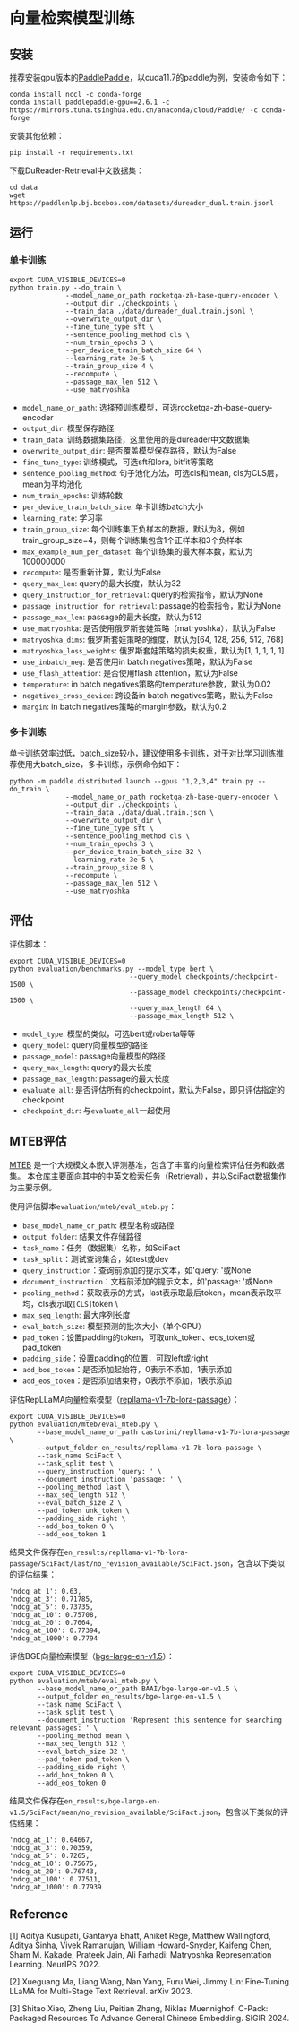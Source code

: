# 向量检索模型训练

## 安装

推荐安装gpu版本的[PaddlePaddle](https://www.paddlepaddle.org.cn/install/quick?docurl=/documentation/docs/zh/install/conda/linux-conda.html)，以cuda11.7的paddle为例，安装命令如下：

```
conda install nccl -c conda-forge
conda install paddlepaddle-gpu==2.6.1 -c https://mirrors.tuna.tsinghua.edu.cn/anaconda/cloud/Paddle/ -c conda-forge
```
安装其他依赖：
```
pip install -r requirements.txt
```

下载DuReader-Retrieval中文数据集：

```
cd data
wget https://paddlenlp.bj.bcebos.com/datasets/dureader_dual.train.jsonl
```

## 运行

### 单卡训练

```
export CUDA_VISIBLE_DEVICES=0
python train.py --do_train \
              --model_name_or_path rocketqa-zh-base-query-encoder \
              --output_dir ./checkpoints \
              --train_data ./data/dureader_dual.train.jsonl \
              --overwrite_output_dir \
              --fine_tune_type sft \
              --sentence_pooling_method cls \
              --num_train_epochs 3 \
              --per_device_train_batch_size 64 \
              --learning_rate 3e-5 \
              --train_group_size 4 \
              --recompute \
              --passage_max_len 512 \
              --use_matryoshka
```

- `model_name_or_path`: 选择预训练模型，可选rocketqa-zh-base-query-encoder
- `output_dir`: 模型保存路径
- `train_data`: 训练数据集路径，这里使用的是dureader中文数据集
- `overwrite_output_dir`: 是否覆盖模型保存路径，默认为False
- `fine_tune_type`: 训练模式，可选sft和lora, bitfit等策略
- `sentence_pooling_method`: 句子池化方法，可选cls和mean, cls为CLS层，mean为平均池化
- `num_train_epochs`: 训练轮数
- `per_device_train_batch_size`: 单卡训练batch大小
- `learning_rate`: 学习率
- `train_group_size`: 每个训练集正负样本的数据，默认为8，例如train_group_size=4，则每个训练集包含1个正样本和3个负样本
- `max_example_num_per_dataset`: 每个训练集的最大样本数，默认为100000000
- `recompute`: 是否重新计算，默认为False
- `query_max_len`: query的最大长度，默认为32
- `query_instruction_for_retrieval`: query的检索指令，默认为None
- `passage_instruction_for_retrieval`: passage的检索指令，默认为None
- `passage_max_len`: passage的最大长度，默认为512
- `use_matryoshka`: 是否使用俄罗斯套娃策略（matryoshka），默认为False
- `matryoshka_dims`: 俄罗斯套娃策略的维度，默认为[64, 128, 256, 512, 768]
- `matryoshka_loss_weights`: 俄罗斯套娃策略的损失权重，默认为[1, 1, 1, 1, 1]
- `use_inbatch_neg`: 是否使用in batch negatives策略，默认为False
- `use_flash_attention`: 是否使用flash attention，默认为False
- `temperature`: in batch negatives策略的temperature参数，默认为0.02
- `negatives_cross_device`: 跨设备in batch negatives策略，默认为False
- `margin`: in batch negatives策略的margin参数，默认为0.2

### 多卡训练

单卡训练效率过低，batch_size较小，建议使用多卡训练，对于对比学习训练推荐使用大batch_size，多卡训练，示例命令如下：

```
python -m paddle.distributed.launch --gpus "1,2,3,4" train.py --do_train \
              --model_name_or_path rocketqa-zh-base-query-encoder \
              --output_dir ./checkpoints \
              --train_data ./data/dual.train.json \
              --overwrite_output_dir \
              --fine_tune_type sft \
              --sentence_pooling_method cls \
              --num_train_epochs 3 \
              --per_device_train_batch_size 32 \
              --learning_rate 3e-5 \
              --train_group_size 8 \
              --recompute \
              --passage_max_len 512 \
              --use_matryoshka
```

## 评估

评估脚本：

```
export CUDA_VISIBLE_DEVICES=0
python evaluation/benchmarks.py --model_type bert \
                              --query_model checkpoints/checkpoint-1500 \
                              --passage_model checkpoints/checkpoint-1500 \
                              --query_max_length 64 \
                              --passage_max_length 512 \
```
- `model_type`: 模型的类似，可选bert或roberta等等
- `query_model`: query向量模型的路径
- `passage_model`: passage向量模型的路径
- `query_max_length`: query的最大长度
- `passage_max_length`: passage的最大长度
- `evaluate_all`: 是否评估所有的checkpoint，默认为False，即只评估指定的checkpoint
- `checkpoint_dir`: 与`evaluate_all`一起使用


## MTEB评估
[MTEB](https://github.com/embeddings-benchmark/mteb)
是一个大规模文本嵌入评测基准，包含了丰富的向量检索评估任务和数据集。
本仓库主要面向其中的中英文检索任务（Retrieval），并以SciFact数据集作为主要示例。

使用评估脚本`evaluation/mteb/eval_mteb.py`：
- `base_model_name_or_path`: 模型名称或路径
- `output_folder`: 结果文件存储路径
- `task_name`：任务（数据集）名称，如SciFact
- `task_split`：测试查询集合，如test或dev
- `query_instruction`：查询前添加的提示文本，如'query: '或None
- `document_instruction`：文档前添加的提示文本，如'passage: '或None
- `pooling_method`：获取表示的方式，last表示取最后token，mean表示取平均，cls表示取`[CLS]`token \
- `max_seq_length`: 最大序列长度
- `eval_batch_size`: 模型预测的批次大小（单个GPU）
- `pad_token`：设置padding的token，可取unk_token、eos_token或pad_token
- `padding_side`：设置padding的位置，可取left或right
- `add_bos_token`：是否添加起始符，0表示不添加，1表示添加
- `add_eos_token`：是否添加结束符，0表示不添加，1表示添加

评估RepLLaMA向量检索模型（[repllama-v1-7b-lora-passage](https://huggingface.co/castorini/repllama-v1-7b-lora-passage)）：
```
export CUDA_VISIBLE_DEVICES=0
python evaluation/mteb/eval_mteb.py \
       --base_model_name_or_path castorini/repllama-v1-7b-lora-passage \
       --output_folder en_results/repllama-v1-7b-lora-passage \
       --task_name SciFact \
       --task_split test \
       --query_instruction 'query: ' \
       --document_instruction 'passage: ' \
       --pooling_method last \
       --max_seq_length 512 \
       --eval_batch_size 2 \
       --pad_token unk_token \
       --padding_side right \
       --add_bos_token 0 \
       --add_eos_token 1
```
结果文件保存在`en_results/repllama-v1-7b-lora-passage/SciFact/last/no_revision_available/SciFact.json`，包含以下类似的评估结果：
```
'ndcg_at_1': 0.63,
'ndcg_at_3': 0.71785,
'ndcg_at_5': 0.73735,
'ndcg_at_10': 0.75708,
'ndcg_at_20': 0.7664,
'ndcg_at_100': 0.77394,
'ndcg_at_1000': 0.7794
```

评估BGE向量检索模型（[bge-large-en-v1.5](https://huggingface.co/BAAI/bge-large-en-v1.5)）：
```
export CUDA_VISIBLE_DEVICES=0
python evaluation/mteb/eval_mteb.py \
       --base_model_name_or_path BAAI/bge-large-en-v1.5 \
       --output_folder en_results/bge-large-en-v1.5 \
       --task_name SciFact \
       --task_split test \
       --document_instruction 'Represent this sentence for searching relevant passages: ' \
       --pooling_method mean \
       --max_seq_length 512 \
       --eval_batch_size 32 \
       --pad_token pad_token \
       --padding_side right \
       --add_bos_token 0 \
       --add_eos_token 0
```
结果文件保存在`en_results/bge-large-en-v1.5/SciFact/mean/no_revision_available/SciFact.json`，包含以下类似的评估结果：
```
'ndcg_at_1': 0.64667,
'ndcg_at_3': 0.70359,
'ndcg_at_5': 0.7265,
'ndcg_at_10': 0.75675,
'ndcg_at_20': 0.76743,
'ndcg_at_100': 0.77511,
'ndcg_at_1000': 0.77939
```


## Reference

[1] Aditya Kusupati, Gantavya Bhatt, Aniket Rege, Matthew Wallingford, Aditya Sinha, Vivek Ramanujan, William Howard-Snyder, Kaifeng Chen, Sham M. Kakade, Prateek Jain, Ali Farhadi: Matryoshka Representation Learning. NeurIPS 2022.

[2] Xueguang Ma, Liang Wang, Nan Yang, Furu Wei, Jimmy Lin: Fine-Tuning LLaMA for Multi-Stage Text Retrieval. arXiv 2023.

[3] Shitao Xiao, Zheng Liu, Peitian Zhang, Niklas Muennighof: C-Pack: Packaged Resources To Advance General Chinese Embedding. SIGIR 2024.
